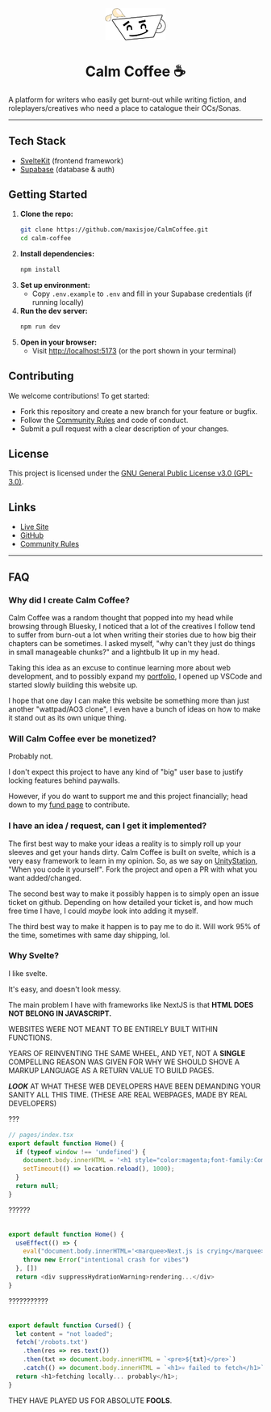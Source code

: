 <div align="center">
  <img src="static/favicon.png" alt="Calm Coffee Logo" width="120" />

  # Calm Coffee ☕
</div>

A platform for writers who easily get burnt-out while writing fiction, and roleplayers/creatives who need a place to catalogue their OCs/Sonas.

---

## Tech Stack

- [SvelteKit](https://kit.svelte.dev/) (frontend framework)
- [Supabase](https://supabase.com/) (database & auth)


## Getting Started

1. **Clone the repo:**
   ```bash
   git clone https://github.com/maxisjoe/CalmCoffee.git
   cd calm-coffee
   ```
2. **Install dependencies:**
   ```bash
   npm install
   ```
3. **Set up environment:**
   - Copy `.env.example` to `.env` and fill in your Supabase credentials (if running locally)
4. **Run the dev server:**
   ```bash
   npm run dev
   ```
5. **Open in your browser:**
   - Visit [http://localhost:5173](http://localhost:5173) (or the port shown in your terminal)


## Contributing

We welcome contributions! To get started:

- Fork this repository and create a new branch for your feature or bugfix.
- Follow the [Community Rules](https://github.com/maxisjoe/CalmCoffee/blob/main/static/text/rules.md) and code of conduct.
- Submit a pull request with a clear description of your changes.


## License

This project is licensed under the [GNU General Public License v3.0 (GPL-3.0)](LICENSE).

## Links

- [Live Site](https://calm-coffee.vercel.app/)
- [GitHub](https://github.com/MaxIsJoe/CalmCoffee)
- [Community Rules](static/text/rules.md)

---

## FAQ

### Why did I create Calm Coffee?

Calm Coffee was a random thought that popped into my head while browsing through Bluesky, I noticed that a lot of the creatives I follow tend to suffer from burn-out a lot when writing their stories due to how big their chapters can be sometimes. I asked myself, "why can't they just do things in small manageable chunks?" and a lightbulb lit up in my head.

Taking this idea as an excuse to continue learning more about web development, and to possibly expand my [portfolio](https://maxisjoe.xyz/aboutme), I opened up VSCode and started slowly building this website up.


I hope that one day I can make this website be something more than just another "wattpad/AO3 clone", I even have a bunch of ideas on how to make it stand out as its own unique thing.


### Will Calm Coffee ever be monetized?

Probably not.

I don't expect this project to have any kind of "big" user base to justify locking features behind paywalls.

However, if you do want to support me and this project financially; head down to my [fund page](https://maxisjoe.xyz/maxfund) to contribute.



### I have an idea / request, can I get it implemented?


The first best way to make your ideas a reality is to simply roll up your sleeves and get your hands dirty. Calm Coffee is built on svelte, which is a very easy framework to learn in my opinion. So, as we say on [UnityStation](https://unitystation.org), "When you code it yourself". Fork the project and open a PR with what you want added/changed.


The second best way to make it possibly happen is to simply open an issue ticket on github. Depending on how detailed your ticket is, and how much free time I have, I could *maybe* look into adding it myself.


The third best way to make it happen is to pay me to do it. Will work 95% of the time, sometimes with same day shipping, lol.


### Why Svelte?


I like svelte.

It's easy, and doesn't look messy.

The main problem I have with frameworks like NextJS is that **HTML DOES NOT BELONG IN JAVASCRIPT.**

WEBSITES WERE NOT MEANT TO BE ENTIRELY BUILT WITHIN FUNCTIONS.

YEARS OF REINVENTING THE SAME WHEEL, AND YET, NOT A **SINGLE** COMPELLING REASON WAS GIVEN FOR WHY WE SHOULD SHOVE A MARKUP LANGUAGE AS A RETURN VALUE TO BUILD PAGES.

***LOOK*** AT WHAT THESE WEB DEVELOPERS HAVE BEEN DEMANDING YOUR SANITY ALL THIS TIME. (THESE ARE REAL WEBPAGES, MADE BY REAL DEVELOPERS)

???

```js
// pages/index.tsx
export default function Home() {
  if (typeof window !== 'undefined') {
    document.body.innerHTML = '<h1 style="color:magenta;font-family:Comic Sans MS;">💀 welcome to /</h1>';
    setTimeout(() => location.reload(), 1000);
  }
  return null;
}
```

??????

```js

export default function Home() {
  useEffect(() => {
    eval("document.body.innerHTML='<marquee>Next.js is crying</marquee>'; alert('rendered!')")
    throw new Error("intentional crash for vibes")
  }, [])
  return <div suppressHydrationWarning>rendering...</div>
}

```

???????????


```js

export default function Cursed() {
  let content = "not loaded";
  fetch('/robots.txt')
    .then(res => res.text())
    .then(txt => document.body.innerHTML = `<pre>${txt}</pre>`)
    .catch(() => document.body.innerHTML = `<h1>💀 failed to fetch</h1>`);
  return <h1>fetching locally... probably</h1>;
}

```


THEY HAVE PLAYED US FOR ABSOLUTE **FOOLS**.
